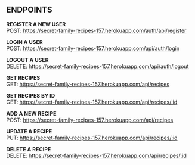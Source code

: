 <h2>ENDPOINTS</h2>

<b>REGISTER A NEW USER</b>
<br/>
POST: https://secret-family-recipes-157.herokuapp.com/auth/api/register

<b>LOGIN A USER</b>
<br/>
POST: https://secret-family-recipes-157.herokuapp.com/api/auth/login

<b>LOGOUT A USER</b>
<br/>
DELETE: https://secret-family-recipes-157.herokuapp.com/api/auth/logout

<b>GET RECIPES</b>
<br/>
GET: https://secret-family-recipes-157.herokuapp.com/api/recipes

<b>GET RECIPES BY ID</b>
<br/>
GET: https://secret-family-recipes-157.herokuapp.com/api/recipes/:id

<b>ADD A NEW RECIPE</b>
<br/>
POST: https://secret-family-recipes-157.herokuapp.com/api/recipes

<b>UPDATE A RECIPE</b>
<br/>
PUT: https://secret-family-recipes-157.herokuapp.com/api/recipes/:id

<b>DELETE A RECIPE</b>
<br/>
DELETE: https://secret-family-recipes-157.herokuapp.com/api/recipes/:id
